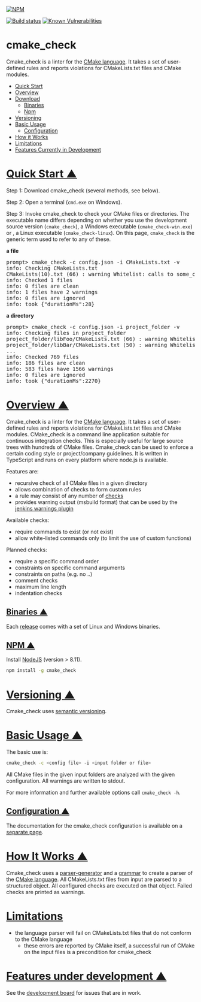 <a name="___top"></a>
[![NPM](https://nodei.co/npm/cmake_check.png)](https://nodei.co/npm/cmake_check/)

[![Build status](https://travis-ci.org/DaelDe/cmake_check.svg?branch=master)](https://travis-ci.org/DaelDe/cmake_check)
[![Known Vulnerabilities](https://snyk.io/test/github/DaelDe/cmake_check/badge.svg?targetFile=package.json)](https://snyk.io/test/github/DaelDe/cmake_check?targetFile=package.json)

# cmake_check
Cmake_check is a linter for the [CMake language](https://cmake.org). It takes a set of user-defined 
rules and reports violations for CMakeLists.txt files and CMake modules.

*   [Quick Start](#Quick_Start)
*   [Overview](#Overview)
*   [Download](https://github.com/DaelDe/cmake_check/releases/latest)
    *   [Binaries](#binaries)
    *   [Npm](#npm)
*   [Versioning](#Versioning)
*   [Basic Usage](#basic_usage)
    *   [Configuration](#config)
*   [How it Works](#How_it_works)
*   [Limitations](#Limitations)
*   [Features Currently in Development](#in_progress)

<a name="Quick_Start"></a>  
# [Quick Start &#9650;](#___top "click to go to top of document")

Step 1:  Download cmake_check (several methods, see below).

Step 2:  Open a terminal (`cmd.exe` on Windows).

Step 3:  Invoke cmake_check to check your CMake files or directories.
The executable name differs depending on whether you use the
development source version (`cmake_check`), a Windows executable
(`cmake_check-win.exe`) or , a Linux executable
(`cmake_check-linux`).  On this page, `cmake_check` is the generic term
used to refer to any of these.

**a file**
<pre>
prompt> cmake_check -c config.json -i CMakeLists.txt -v
info: Checking CMakeLists.txt
CMakeLists(10).txt (66) : warning Whitelist: calls to some_custom_function are not allowed by whitelist
info: Checked 1 files
info: 0 files are clean
info: 1 files have 2 warnings
info: 0 files are ignored
info: took {"durationMs":28}
</pre>

**a directory**
<pre>
prompt> cmake_check -c config.json -i project_folder -v
info: Checking files in project_folder
project_folder/libFoo/CMakeLists.txt (66) : warning Whitelist: calls to some_custom_function are not allowed by whitelist
project_folder/libBar/CMakeLists.txt (50) : warning Whitelist: calls to some_other_custom_function are not allowed by whitelist
...
info: Checked 769 files
info: 186 files are clean
info: 583 files have 1566 warnings
info: 0 files are ignored
info: took {"durationMs":2270}
</pre>

<a name="Overview"></a>
# [Overview &#9650;](#___top "click to go to top of document")

Cmake_check is a linter for the [CMake language](https://cmake.org). It takes a set of user-defined 
rules and reports violations for CMakeLists.txt files and CMake modules.
CMake_check is a command line application suitable for continuous integration checks. This is 
especially useful for large source trees with hundreds of CMake files.
Cmake_check can be used to enforce a certain coding style or project/company guidelines. It is
written in TypeScript and runs on every platform where node.js is available.

Features are:
- recursive check of all CMake files in a given directory
- allows combination of checks to form custom rules
- a rule may consist of any number of [checks](doc/Checks.md)
- provides warning output (msbuild format) that can be used by the 
  [jenkins warnings plugin](https://wiki.jenkins.io/display/JENKINS/Warnings+Plugin)

Available checks:
- require commands to exist (or not exist)
- allow white-listed commands only (to limit the use of custom functions)

Planned checks:
- require a specific command order
- constraints on specific command arguments
- constraints on paths (e.g. no ..)
- comment checks
- maximum line length
- indentation checks

<a name="binaries"></a>
## [Binaries &#9650;](#___top "click to go to top of document")
Each [release](https://github.com/DaelDe/cmake_check/releases) comes with a set 
of Linux and Windows binaries.

<a name="npm"></a>
## [NPM &#9650;](#___top "click to go to top of document")
Install [NodeJS](https://nodejs.org/) (version > 8.11).
```sh
npm install -g cmake_check
```

<a name="Versioning"></a>
# [Versioning &#9650;](#___top "click to go to top of document")
Cmake_check uses [semantic versioning](https://semver.org/).

<a name="basic_usage"></a>
# [Basic Usage &#9650;](#___top "click to go to top of document")
The basic use is:
```sh
cmake_check -c <config file> -i <input folder or file>
```
All CMake files in the given input folders are analyzed with the given configuration.
All warnings are written to stdout.

For more information and further available options call `cmake_check -h`.

<a name="config"></a>
## [Configuration &#9650;](#___top "click to go to top of document")
The documentation for the cmake_check configuration is available on 
a [separate page](doc/Configuration.adoc).

<a name="How_it_works"></a>
# [How It Works &#9650;](#___top "click to go to top of document")

Cmake_check uses a [parser-generator](https://github.com/pegjs/pegjs)
and a [grammar](https://github.com/DaelDe/cmake_check/blob/readme/res/cmake.pegjs) 
to create a parser of the [CMake language](https://cmake.org/cmake/help/latest/manual/cmake-language.7.html).
All CMakeLists.txt files from input are parsed to a structured object. 
All configured checks are executed on that object. Failed checks are 
printed as warnings.

<a name="Limitations"></a>
# [Limitations](#___top "click to go to top of document")
- the language parser will fail on CMakeLists.txt files that do not conform to the CMake language
  - these errors are reported by CMake itself, a successful run of CMake on the input files is a precondition for cmake_check

<a name="in_progress"></a>
# [Features under development &#9650;](#___top "click to go to top of document")
See the [development board](https://github.com/DaelDe/cmake_check/projects/2) for issues that are in work.

